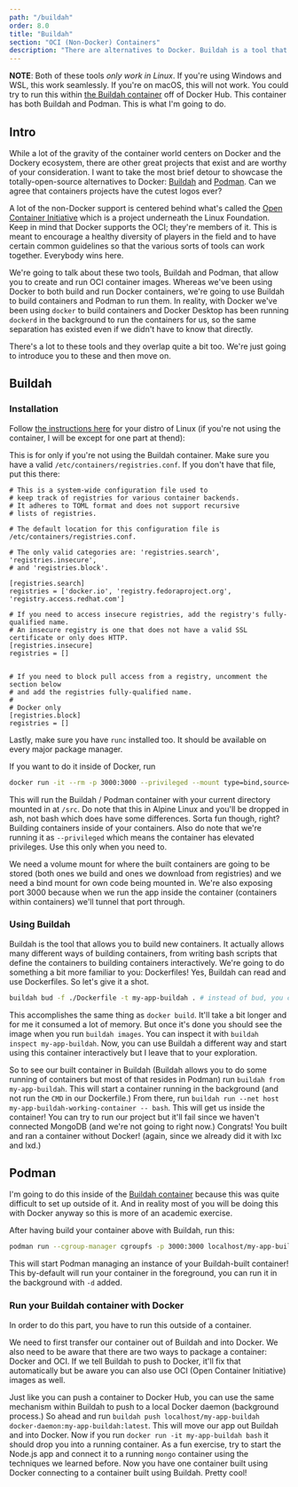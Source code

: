 ```yaml
---
path: "/buildah"
order: 8.0
title: "Buildah"
section: "OCI (Non-Docker) Containers"
description: "There are alternatives to Docker. Buildah is a tool that allows you to build new containers. It actually allows many different ways of building containers, from writing bash scripts that define the containers to building containers interactively. Brian shows how to build a OCI container with a Dockerfile via Buildah."
---
```


**NOTE**: Both of these tools _only work in Linux_. If you're using Windows and WSL, this work seamlessly. If you're on macOS, this will not work. You could try to run this within [the Buildah container][buildah-container] off of Docker Hub. This container has both Buildah and Podman. This is what I'm going to do.

## Intro

While a lot of the gravity of the container world centers on Docker and the Dockery ecosystem, there are other great projects that exist and are worthy of your consideration. I want to take the most brief detour to showcase the totally-open-source alternatives to Docker: [Buildah][buildah] and [Podman][podman]. Can we agree that containers projects have the cutest logos ever?

A lot of the non-Docker support is centered behind what's called the [Open Container Initiative][oci] which is a project underneath the Linux Foundation. Keep in mind that Docker supports the OCI; they're members of it. This is meant to encourage a healthy diversity of players in the field and to have certain common guidelines so that the various sorts of tools can work together. Everybody wins here.

We're going to talk about these two tools, Buildah and Podman, that allow you to create and run OCI container images. Whereas we've been using Docker to both build and run Docker containers, we're going to use Buildah to build containers and Podman to run them. In reality, with Docker we've been using `docker` to build containers and Docker Desktop has been running `dockerd` in the background to run the containers for us, so the same separation has existed even if we didn't have to know that directly.

There's a lot to these tools and they overlap quite a bit too. We're just going to introduce you to these and then move on.

## Buildah

### Installation

Follow [the instructions here][buildah-install] for your distro of Linux (if you're not using the container, I will be except for one part at thend):

This is for only if you're not using the Buildah container. Make sure you have a valid `/etc/containers/registries.conf`. If you don't have that file, put this there:

```
# This is a system-wide configuration file used to
# keep track of registries for various container backends.
# It adheres to TOML format and does not support recursive
# lists of registries.

# The default location for this configuration file is /etc/containers/registries.conf.

# The only valid categories are: 'registries.search', 'registries.insecure',
# and 'registries.block'.

[registries.search]
registries = ['docker.io', 'registry.fedoraproject.org', 'registry.access.redhat.com']

# If you need to access insecure registries, add the registry's fully-qualified name.
# An insecure registry is one that does not have a valid SSL certificate or only does HTTP.
[registries.insecure]
registries = []


# If you need to block pull access from a registry, uncomment the section below
# and add the registries fully-qualified name.
#
# Docker only
[registries.block]
registries = []
```

Lastly, make sure you have `runc` installed too. It should be available on every major package manager.

If you want to do it inside of Docker, run

```bash
docker run -it --rm -p 3000:3000 --privileged --mount type=bind,source="$(pwd)",target=/src  --mount type="volume",src=podman-data,target=/var/lib/containers tomkukral/buildah bash
```

This will run the Buildah / Podman container with your current directory mounted in at `/src`. Do note that this in Alpine Linux and you'll be dropped in ash, not bash which does have some differences. Sorta fun though, right? Building containers inside of your containers. Also do note that we're running it as `--privileged` which means the container has elevated privileges. Use this only when you need to.

We need a volume mount for where the built containers are going to be stored (both ones we build and ones we download from registries) and we need a bind mount for own code being mounted in. We're also exposing port 3000 because when we run the app inside the container (containers within containers) we'll tunnel that port through.

### Using Buildah

Buildah is the tool that allows you to build new containers. It actually allows many different ways of building containers, from writing bash scripts that define the containers to building containers interactively. We're going to do something a bit more familiar to you: Dockerfiles! Yes, Buildah can read and use Dockerfiles. So let's give it a shot.

```bash
buildah bud -f ./Dockerfile -t my-app-buildah . # instead of bud, you can use build-using-dockerfile
```

This accomplishes the same thing as `docker build`. It'll take a bit longer and for me it consumed a lot of memory. But once it's done you should see the image when you run `buildah images`. You can inspect it with `buildah inspect my-app-buildah`. Now, you can use Buildah a different way and start using this container interactively but I leave that to your exploration.

So to see our built container in Buildah (Buildah allows you to do some running of containers but most of that resides in Podman) run `buildah from my-app-buildah`. This will start a container running in the background (and not run the `CMD` in our Dockerfile.) From there, run `buildah run --net host my-app-buildah-working-container -- bash`. This will get us inside the container! You can try to run our project but it'll fail since we haven't connected MongoDB (and we're not going to right now.) Congrats! You built and ran a container without Docker! (again, since we already did it with lxc and lxd.)

## Podman

I'm going to do this inside of the [Buildah container][buildah-container] because this was quite difficult to set up outside of it. And in reality most of you will be doing this with Docker anyway so this is more of an academic exercise.

After having build your container above with Buildah, run this:

```bash
podman run --cgroup-manager cgroupfs -p 3000:3000 localhost/my-app-buildah
```

This will start Podman managing an instance of your Buildah-built container! This by-default will run your container in the foreground, you can run it in the background with `-d` added.

### Run your Buildah container with Docker

In order to do this part, you have to run this outside of a container.

We need to first transfer our container out of Buildah and into Docker. We also need to be aware that there are two ways to package a container: Docker and OCI. If we tell Buildah to push to Docker, it'll fix that automatically but be aware you can also use OCI (Open Container Initiative) images as well.

Just like you can push a container to Docker Hub, you can use the same mechanism within Buildah to push to a local Docker daemon (background process.) So ahead and run `buildah push localhost/my-app-buildah docker-daemon:my-app-buildah:latest`. This will move our app out Buildah and into Docker. Now if you run `docker run -it my-app-buildah bash` it should drop you into a running container. As a fun exercise, try to start the Node.js app and connect it to a running `mongo` container using the techniques we learned before. Now you have one container built using Docker connecting to a container built using Buildah. Pretty cool!

[buildah]: https://buildah.io/
[podman]: https://podman.io/
[install-buildah]: https://github.com/containers/buildah/blob/master/install.md
[oci]: https://www.opencontainers.org/
[buildah-container]: https://hub.docker.com/r/tomkukral/buildah
[buildah-install]: https://github.com/containers/buildah/blob/master/install.md
